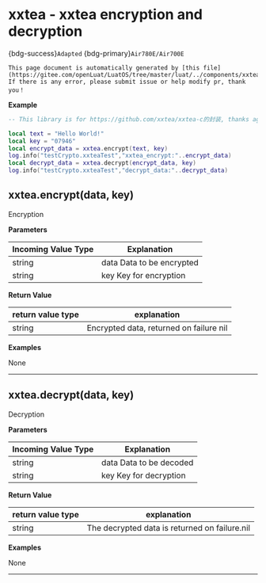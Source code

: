 # xxtea - xxtea encryption and decryption 

{bdg-success}`Adapted` {bdg-primary}`Air780E/Air700E`

```{note}
This page document is automatically generated by [this file](https://gitee.com/openLuat/LuatOS/tree/master/luat/../components/xxtea/binding/luat_lib_xxtea.c). If there is any error, please submit issue or help modify pr, thank you！
```


**Example**

```lua
-- This library is for https://github.com/xxtea/xxtea-c的封装, thanks again to the author of xxtea

local text = "Hello World!"
local key = "07946"
local encrypt_data = xxtea.encrypt(text, key)
log.info("testCrypto.xxteaTest","xxtea_encrypt:"..encrypt_data)
local decrypt_data = xxtea.decrypt(encrypt_data, key)
log.info("testCrypto.xxteaTest","decrypt_data:"..decrypt_data)

```

## xxtea.encrypt(data, key)



Encryption

**Parameters**

|Incoming Value Type | Explanation|
|-|-|
|string|data Data to be encrypted|
|string|key Key for encryption|

**Return Value**

|return value type | explanation|
|-|-|
|string|Encrypted data, returned on failure nil|

**Examples**

None

---

## xxtea.decrypt(data, key)



Decryption

**Parameters**

|Incoming Value Type | Explanation|
|-|-|
|string|data Data to be decoded|
|string|key Key for decryption|

**Return Value**

|return value type | explanation|
|-|-|
|string|The decrypted data is returned on failure.nil|

**Examples**

None

---

